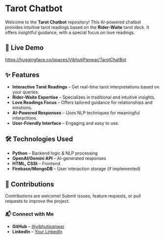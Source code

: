 # Tarot Chatbot

Welcome to the **Tarot Chatbot** repository! This AI-powered chatbot provides intuitive tarot readings based on the **Rider-Waite** tarot deck. It offers insightful guidance, with a special focus on love readings.

## 🔮 Live Demo
https://huggingface.co/spaces/VibhutiPanwar/TarotChatBot

## ✨ Features

- **Interactive Tarot Readings** – Get real-time tarot interpretations based on your queries.
- **Rider-Waite Expertise** – Specializes in traditional and intuitive insights.
- **Love Readings Focus** – Offers tailored guidance for relationships and emotions.
- **AI-Powered Responses** – Uses NLP techniques for meaningful interactions.
- **User-Friendly Interface** – Engaging and easy to use.

## 🛠️ Technologies Used

- **Python** – Backend logic & NLP processing
- **OpenAI/Gemini API** – AI-generated responses
- **HTML, CSSt** – Frontend
- **Firebase/MongoDB** – User interaction storage (if implemented)

## 🤝 Contributions

Contributions are welcome! Submit issues, feature requests, or pull requests to improve the project.

### 📬 Connect with Me

- **GitHub** – [@vibhutipanwar](https://github.com/vibhutipanwar)
- **LinkedIn** – [Your LinkedIn](https://linkedin.com/in/vibhuti-panwar)
